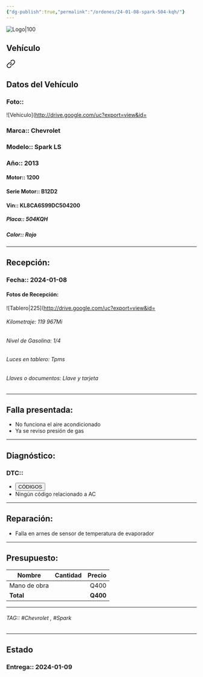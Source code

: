 ```yaml
---
{"dg-publish":true,"permalink":"/ordenes/24-01-08-spark-504-kqh/"}
---
```


![Logo|100](http://drive.google.com/uc?export=view&id=137fl3TIZ0-PU8b-Pt0bsjclwHub_u78G)

## Vehículo

<div class="transclusion internal-embed is-loaded"><a class="markdown-embed-link" href="/vehiculos/chevrolet/spark-ls-504-kqh/#datos-del-vehiculo" aria-label="Open link"><svg xmlns="http://www.w3.org/2000/svg" width="24" height="24" viewBox="0 0 24 24" fill="none" stroke="currentColor" stroke-width="2" stroke-linecap="round" stroke-linejoin="round" class="svg-icon lucide-link"><path d="M10 13a5 5 0 0 0 7.54.54l3-3a5 5 0 0 0-7.07-7.07l-1.72 1.71"></path><path d="M14 11a5 5 0 0 0-7.54-.54l-3 3a5 5 0 0 0 7.07 7.07l1.71-1.71"></path></svg></a><div class="markdown-embed">



## Datos del Vehículo 
### Foto:: 
![Vehículo](http://drive.google.com/uc?export=view&id=

### Marca:: Chevrolet 
### Modelo:: Spark LS
### Año:: 2013
#### Motor:: 1200
#### Serie Motor:: B12D2
#### Vin:: KL8CA6S99DC504200
##### Placa:: 504KQH
##### Color:: Rojo
---


</div></div>


## Recepción:
### Fecha:: 2024-01-08
#### Fotos de Recepción: 
![Tablero|225](http://drive.google.com/uc?export=view&id=

###### Kilometraje: 119 967Mi
###### Nivel de Gasolina: 1/4
###### Luces en tablero: Tpms
###### Llaves o documentos: Llave y tarjeta 

---

## Falla presentada:
- No funciona el aire acondicionado 
- Ya se reviso presión de gas 


---

## Diagnóstico:
### DTC:: 

- <a href="http"><button class="btn success">CÓDIGOS</button></a>
- Ningún código relacionado a AC

---
## Reparación:
- Falla en arnes de sensor de temperatura de evaporador 

---

## Presupuesto:

| Nombre    | Cantidad | Precio |
| --------- |:--------:| ------:|
|     Mano de obra       |          |  Q400      |
| **Total** |          |  **Q400** |

---

###### TAG:: #Chevrolet , #Spark 

---

## Estado

### Entrega:: 2024-01-09